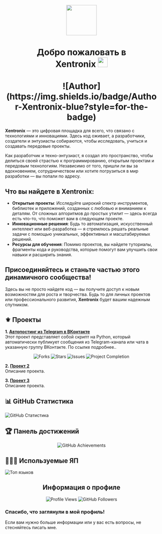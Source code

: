 <!--                         РУССКАЯ ВЕРСИЯ                         -->
<div id="header" align="center">
  <img src="https://media.giphy.com/media/M9gbBd9nbDrOTu1Mqx/giphy.gif" width="100"/>
</div>

<h1 align="center">Добро пожаловать в<br>Xentronix
<img src="https://github.com/blackcater/blackcater/raw/main/images/Hi.gif" height="32"/></h1>

<!-- Автор проекта -->
<h1 align="center">
![Author](https://img.shields.io/badge/Author-Xentronix-blue?style=for-the-badge)
</h1>

**Xentronix** — это цифровая площадка для всего, что связано с технологиями и инновациями. Здесь код оживает, а разработчики, создатели и энтузиасты собираются, чтобы исследовать, учиться и создавать передовые проекты.

Как разработчик и техно-энтузиаст, я создал это пространство, чтобы делиться своей страстью к программированию, открытым проектам и передовым технологиям. Независимо от того, пришли ли вы за вдохновением, сотрудничеством или хотите погрузиться в мир разработки — вы попали по адресу.

## Что вы найдете в **Xentronix**:
- **Открытые проекты**: Исследуйте широкий спектр инструментов, библиотек и приложений, созданных с любовью и вниманием к деталям. От сложных алгоритмов до простых утилит — здесь всегда есть что-то, что поможет вам в следующем проекте.
- **Инновационные решения**: Будь то автоматизация, искусственный интеллект или веб-разработка — я стремлюсь решать реальные задачи с помощью уникальных, эффективных и масштабируемых решений.
- **Ресурсы для обучения**: Помимо проектов, вы найдете туториалы, фрагменты кода и руководства, которые помогут вам улучшить свои навыки и расширить знания.

## Присоединяйтесь и станьте частью этого динамичного сообщества!
Здесь вы не просто найдете код — вы получите доступ к новым возможностям для роста и творчества. Будь то для личных проектов или профессионального развития, **Xentronix** будет вашим надежным спутником.

## ⚜️ Проекты

**1. [Автопостинг из Telegram в ВКонтакте](https://github.com/love-angelll/autopost)**  
Этот проект представляет собой скрипт на Python, который автоматически публикует сообщения из Telegram-канала или чата в указанную группу ВКонтакте. По ссылке подробнее..

<!-- Бейджики достижений и процентов -->
<p align="center">
  <img src="https://img.shields.io/github/forks/love-angelll/autopost" alt="Forks" />
  <img src="https://img.shields.io/github/stars/love-angelll/autopost" alt="Stars" />
  <img src="https://img.shields.io/github/issues/love-angelll/autopost" alt="Issues" />
<!-- Линия прогресса -->
  <img src="https://img.shields.io/badge/Project%20Completion-80%25-green" alt="Project Completion"/>
</p> 

**2. [Проект 2](https://github.com/love-angelll/love-angelll/blob/secondary/README.md)**  
Описание проекта.

**3. [Проект 3](https://github.com/love-angelll/love-angelll/blob/secondary/README.md)**  
Описание проекта.

## 📊 GitHub Статистика
![GitHub Статистика](https://github-readme-stats.vercel.app/api?username=Xentronix&show_icons=true&count_private=true&theme=tokyonight)  

## 🏆 Панель достижений
<!-- Панель достижений -->
<p align="center">
  <img src="https://github-profile-trophy.vercel.app/?username=Xentronix&theme=onedark&no-frame=true&column=7" alt="GitHub Achievements" />
</p>

## 👨🏻‍💻 Используемые ЯП

![Топ языков](https://github-readme-stats.vercel.app/api/top-langs/?username=Xentronix&layout=compact&theme=tokyonight)

<h2 align="center">Информация о профиле</h2>
<!-- Бейдж подписчиков | 👁️ Просмотры профиля -->
<p align="center">
  <img src="https://komarev.com/ghpvc/?username=Xentronix&color=blue" alt="Profile Views" />
  <img src="https://img.shields.io/github/followers/Xentronix?label=Follow&style=social" alt="GitHub Followers" />
</p>



### Спасибо, что заглянули в мой профиль!  
Если вам нужно больше информации или у вас есть вопросы, не стесняйтесь писать мне.  

<!---
XentronixHub/XentronixHub is a ✨ special ✨ repository because its `README.md` (this file) appears on your GitHub profile.
You can click the Preview link to take a look at your changes.
XentronixHub/XentronixHub — это ✨ специальный ✨ репозиторий, потому что его «README.md» (этот файл) отображается в вашем профиле GitHub.
Вы можете нажать на ссылку «Предварительный просмотр», чтобы просмотреть свои изменения. 

ЭТОТ ТЕКСТ НЕ ВИДЕН И ЗА ЕГО СТРУКТУРЫ

--->